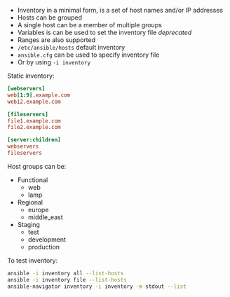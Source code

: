 - Inventory in a minimal form, is a set of host names and/or IP addresses
- Hosts can be grouped
- A single host can be a member of multiple groups
- Variables is can be used to set the inventory file _deprecated_
- Ranges are also supported
- `/etc/ansible/hosts` default inventory
- `ansible.cfg` can be used to specify inventory file
- Or by using `-i inventory`

Static inventory:

```ini
[webservers]
web[1:9].example.com
web12.example.com

[fileservers]
file1.example.com
file2.example.com

[server:children]
webservers
fileservers
```

Host groups can be:
- Functional
	- web
	- lamp
- Regional
	- europe
	- middle_east
- Staging
	- test
	- development
	- production

To test inventory:

```bash
ansible -i inventory all --list-hosts
ansible -i inventory file --list-hosts
ansible-navigator inventory -i inventory -m stdout --list
```